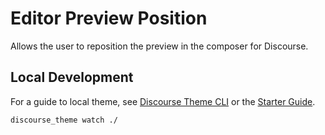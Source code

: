 # Editor Preview Position

Allows the user to reposition the preview in the composer for Discourse.

## Local Development

For a guide to local theme, see [Discourse Theme CLI](https://meta.discourse.org/t/install-the-discourse-theme-cli-console-app-to-help-you-build-themes/82950) or the [Starter Guide](https://meta.discourse.org/t/get-started-with-theme-creator-and-the-theme-cli/108444).

```bash
discourse_theme watch ./
```
